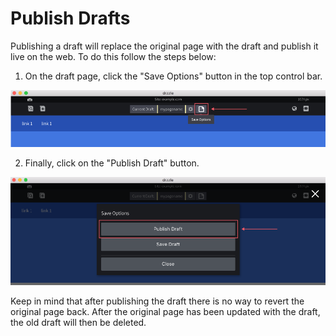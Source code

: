 # Publish Drafts

Publishing a draft will replace the original page with the draft and publish it live on the web. To do this follow the steps below:

1) On the draft page, click the "Save Options" button in the top control bar.

![Publish Draft Step 1](./publish-draft-step1.png)

2) Finally, click on the "Publish Draft" button.

![Publish Draft Step 2](./publish-draft-step2.png)

Keep in mind that after publishing the draft there is no way to revert the original page back. After the original page has been updated with the draft, the old draft will then be deleted.
